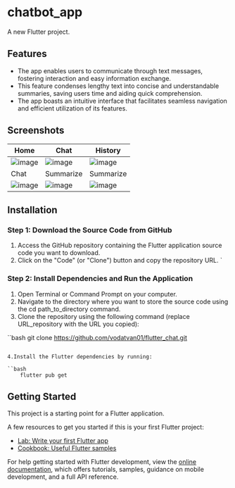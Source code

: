 # chatbot_app

A new Flutter project.

## Features
* The app enables users to communicate through text messages, fostering interaction and easy information exchange.
* This feature condenses lengthy text into concise and understandable summaries, saving users time and aiding quick comprehension.
* The app boasts an intuitive interface that facilitates seamless navigation and efficient utilization of its features.

## Screenshots



| Home                                         | Chat                                         | History                                      |
|----------------------------------------------|----------------------------------------------|----------------------------------------------|
| ![image](https://github.com/vodatvan01/flutter_chat/assets/87610505/5bd19ba9-ffe5-466f-b5ac-53833af1378b)|![image](https://github.com/vodatvan01/flutter_chat/assets/87610505/014ea1b0-e2d5-4f71-ad3b-db8eeb56a654)|![image](https://github.com/vodatvan01/flutter_chat/assets/87610505/fb8aa845-b135-440d-9770-4e410e03c77d)|
| Chat                                         | Summarize                                    | Summarize                                    |
| ![image](https://github.com/vodatvan01/flutter_chat/assets/87610505/df763968-7ad0-47fd-b1b5-ecb770d431d1)|![image](https://github.com/vodatvan01/flutter_chat/assets/87610505/3b18e73c-9fd3-481d-bf7b-f89a939f3e4d)|![image](https://github.com/vodatvan01/flutter_chat/assets/87610505/e4733ab2-f76e-4e4d-b2fc-bf7fb2e04d72)|



## Installation
### Step 1: Download the Source Code from GitHub
1. Access the GitHub repository containing the Flutter application source code you want to download.
2. Click on the "Code" (or "Clone") button and copy the repository URL.
    `
###  Step 2: Install Dependencies and Run the Application
1. Open Terminal or Command Prompt on your computer.
2. Navigate to the directory where you want to store the source code using the cd path_to_directory command.
3. Clone the repository using the following command (replace URL_repository with the URL you copied):

``bash
    git clone https://github.com/vodatvan01/flutter_chat.git
````
    
4.Install the Flutter dependencies by running:

``bash
    flutter pub get
````
    
## Getting Started

This project is a starting point for a Flutter application.

A few resources to get you started if this is your first Flutter project:

- [Lab: Write your first Flutter app](https://docs.flutter.dev/get-started/codelab)
- [Cookbook: Useful Flutter samples](https://docs.flutter.dev/cookbook)

For help getting started with Flutter development, view the
[online documentation](https://docs.flutter.dev/), which offers tutorials,
samples, guidance on mobile development, and a full API reference.
